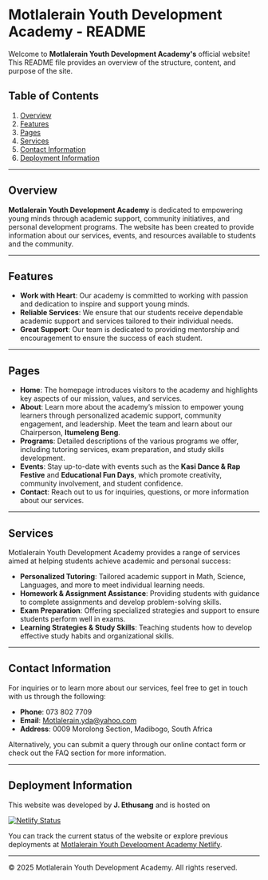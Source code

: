# Motlalerain Youth Development Academy - README

Welcome to **Motlalerain Youth Development Academy's** official website! This README file provides an overview of the structure, content, and purpose of the site.

## Table of Contents

1. [Overview](#overview)
2. [Features](#features)
3. [Pages](#pages)
4. [Services](#services)
5. [Contact Information](#contact-information)
6. [Deployment Information](#deployment-information)

---

## Overview

**Motlalerain Youth Development Academy** is dedicated to empowering young minds through academic support, community initiatives, and personal development programs. The website has been created to provide information about our services, events, and resources available to students and the community.

---

## Features

- **Work with Heart**: Our academy is committed to working with passion and dedication to inspire and support young minds.
- **Reliable Services**: We ensure that our students receive dependable academic support and services tailored to their individual needs.
- **Great Support**: Our team is dedicated to providing mentorship and encouragement to ensure the success of each student.

---

## Pages

- **Home**: The homepage introduces visitors to the academy and highlights key aspects of our mission, values, and services.
- **About**: Learn more about the academy’s mission to empower young learners through personalized academic support, community engagement, and leadership. Meet the team and learn about our Chairperson, **Itumeleng Beng**.
- **Programs**: Detailed descriptions of the various programs we offer, including tutoring services, exam preparation, and study skills development.
- **Events**: Stay up-to-date with events such as the **Kasi Dance & Rap Festive** and **Educational Fun Days**, which promote creativity, community involvement, and student confidence.
- **Contact**: Reach out to us for inquiries, questions, or more information about our services.

---

## Services

Motlalerain Youth Development Academy provides a range of services aimed at helping students achieve academic and personal success:

- **Personalized Tutoring**: Tailored academic support in Math, Science, Languages, and more to meet individual learning needs.
- **Homework & Assignment Assistance**: Providing students with guidance to complete assignments and develop problem-solving skills.
- **Exam Preparation**: Offering specialized strategies and support to ensure students perform well in exams.
- **Learning Strategies & Study Skills**: Teaching students how to develop effective study habits and organizational skills.

---

## Contact Information

For inquiries or to learn more about our services, feel free to get in touch with us through the following:

- **Phone**: 073 802 7709  
- **Email**: [Motlalerain.yda@yahoo.com](mailto:Motlalerain.yda@yahoo.com)  
- **Address**: 0009 Morolong Section, Madibogo, South Africa

Alternatively, you can submit a query through our online contact form or check out the FAQ section for more information.

---

## Deployment Information

This website was developed by **J. Ethusang** and is hosted on  

[![Netlify Status](https://api.netlify.com/api/v1/badges/14631bb5-1ec1-42cc-abb0-3722257465f7/deploy-status)](https://app.netlify.com/sites/myda-dev/deploys)

You can track the current status of the website or explore previous deployments at [Motlalerain Youth Development Academy Netlify](https://app.netlify.com/sites/myda-dev/deploys).

---

© 2025 Motlalerain Youth Development Academy. All rights reserved.
